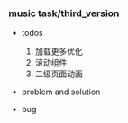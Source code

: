 <!--
 * @Author: FBB
 * @Date: 2019-08-13 21:34:54
 * @LastEditors: FBB
 * @LastEditTime: 2020-08-28 17:55:48
 * @Description:
-->

### music task/third_version

- todos

  1. 加载更多优化
  2. 滚动组件
  3. 二级页面动画

- problem and solution

- bug
